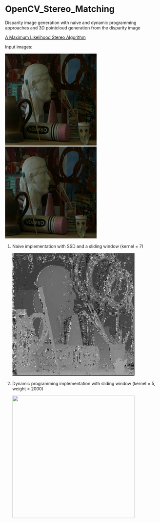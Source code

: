 # OpenCV_Stereo_Matching
 Disparity image generation with naive and dynamic programming approaches and 3D pointcloud generation from the disparity image
 
 [A Maximum Likelihood Stereo Algorithm](https://www.sciencedirect.com/science/article/abs/pii/S1077314296900405)
 
 Input images:
 
<img src="https://github.com/nyakasko/OpenCV_Stereo_Matching/blob/main/data/view0.png" width="300" height="300">   <img src="https://github.com/nyakasko/OpenCV_Stereo_Matching/blob/main/data/view1.png" width="300" height="300">
 
 1. Naive implementation with SSD and a sliding window (kernel = 7)
 
       <img src="https://github.com/nyakasko/OpenCV_Stereo_Matching/blob/main/data/output_naive_kernel7.png" width="400" height="400">
 
 2. Dynamic programming implementation with sliding window (kernel = 5, weight = 2000)

       <img src="https://github.com/nyakasko/StereoMatching/blob/main/data/output_dp_kernel_5_weight_2000.png" width="400" height="400">
